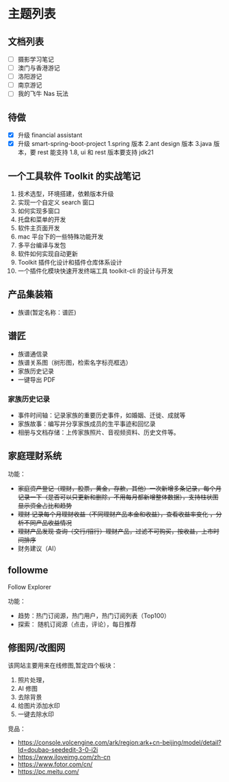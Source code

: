 # 主题列表

## 文档列表

-   [ ] 摄影学习笔记
-   [ ] 澳门与香港游记
-   [ ] 洛阳游记
-   [ ] 南京游记
-   [ ] 我的飞牛 Nas 玩法

## 待做

-   [x] 升级 financial assistant
-   [x] 升级 smart-spring-boot-project
        1.spring 版本
        2.ant design 版本
        3.java 版本，要 rest 能支持 1.8, ui 和 rest 版本要支持 jdk21

## 一个工具软件 Toolkit 的实战笔记

1. 技术选型，环境搭建，依赖版本升级
2. 实现一个自定义 search 窗口
3. 如何实现多窗口
4. 托盘和菜单的开发
5. 软件主页面开发
6. mac 平台下的一些特殊功能开发
7. 多平台编译与发包
8. 软件如何实现自动更新
9. Toolkit 插件化设计和插件仓库体系设计
10. 一个插件化模块快速开发终端工具 toolkit-cli 的设计与开发

## 产品集装箱

-   族谱(暂定名称：谱匠)

## 谱匠

-   族谱通信录
-   族谱关系图（树形图，检索名字标亮框选）
-   家族历史记录
-   一键导出 PDF

### 家族历史记录

-   事件时间轴：记录家族的重要历史事件，如婚姻、迁徙、成就等
-   家族故事：编写并分享家族成员的生平事迹和回忆录
-   相册与文档存储：上传家族照片、音视频资料、历史文件等。

## 家庭理财系统

功能：

-   ~~家庭资产登记（理财，股票，黄金，存款，其他）一次新增多条记录，每个月记录一下（是否可以只更新和删除，不用每月都新增整体数据），支持柱状图显示资金占比和趋势~~
-   ~~理财 记录每个月理财收益（不同理财产品本金和收益），查看收益率变化 ，分析不同产品收益情况~~
-   ~~理财产品发现 查询（交行/招行）理财产品，过滤不可购买，按收益，上市时间排序~~
-   财务建议（AI）

## followme

Follow Explorer

功能：

-   趋势：热门订阅源，热门用户，热门订阅列表（Top100）
-   探索： 随机订阅源（点击，评论），每日推荐

## 修图网/改图网

该网站主要用来在线修图,暂定四个板块：

1. 照片处理，
2. AI 修图
3. 去除背景
4. 给图片添加水印
5. 一键去除水印

竞品：

-   https://console.volcengine.com/ark/region:ark+cn-beijing/model/detail?Id=doubao-seededit-3-0-i2i
-   https://www.iloveimg.com/zh-cn
-   https://www.fotor.com/cn/
-   https://pc.meitu.com/

